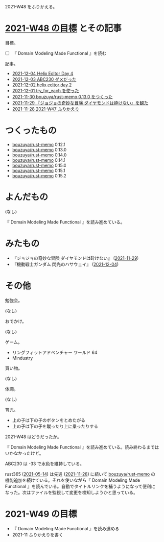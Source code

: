 2021-W48 をふりかえる。

# [2021-W48 の目標][2021-11-28] とその記事

目標。

- ☐ 『 Domain Modeling Made Functional 』を読む

記事。

- [2021-12-04 Helix Editor Day 4][2021-12-04]
- [2021-12-03 ABC230 ダメだった][2021-12-03]
- [2021-12-02 helix editor day 2][2021-12-02]
- [2021-12-01 try_for_each を使った][2021-12-01]
- [2021-11-30 bouzuya/rust-memo 0.13.0 をつくった][2021-11-30]
- [2021-11-29 『ジョジョの奇妙な冒険 ダイヤモンドは砕けない』を観た][2021-11-29]
- [2021-11-28 2021-W47 ふりかえり][2021-11-28]

# つくったもの

- [bouzuya/rust-memo] 0.12.1
- [bouzuya/rust-memo] 0.13.0
- [bouzuya/rust-memo] 0.14.0
- [bouzuya/rust-memo] 0.14.1
- [bouzuya/rust-memo] 0.15.0
- [bouzuya/rust-memo] 0.15.1
- [bouzuya/rust-memo] 0.15.2

# よんだもの

(なし)

『 Domain Modeling Made Functional 』を読み進めている。

# みたもの

- 『ジョジョの奇妙な冒険 ダイヤモンドは砕けない』 ([2021-11-29])
- 『機動戦士ガンダム 閃光のハサウェイ』 ([2021-12-04])

# その他

勉強会。

(なし)

おでかけ。

(なし)

ゲーム。

- リングフィットアドベンチャー ワールド 64
- Mindustry

買い物。

(なし)

体調。

(なし)

育児。

- 上の子は下の子のボタンをとめたがる
- 上の子は下の子を蹴ったり上に乗ったりする

2021-W48 はどうだったか。

『 Domain Modeling Made Functional 』を読み進めている。読み終わるまではいかなかったけど。

ABC230 は -33 で水色を維持している。

rust365 ([2021-05-14]) は先週 ([2021-11-28]) に続いて [bouzuya/rust-memo] の機能追加を続けている。それを使いながら『 Domain Modeling Made Functional 』を読んでいる。自動でタイトルリンクを補うようになって便利になった。次はファイルを監視して変更を検知しようかと思っている。

# 2021-W49 の目標

- 『 Domain Modeling Made Functional 』を読み進める
- 2021-11 ふりかえりを書く

[2021-05-14]: https://blog.bouzuya.net/2021/05/14/
[2021-11-28]: https://blog.bouzuya.net/2021/11/28/
[2021-11-29]: https://blog.bouzuya.net/2021/11/29/
[2021-11-30]: https://blog.bouzuya.net/2021/11/30/
[2021-12-01]: https://blog.bouzuya.net/2021/12/01/
[2021-12-02]: https://blog.bouzuya.net/2021/12/02/
[2021-12-03]: https://blog.bouzuya.net/2021/12/03/
[2021-12-04]: https://blog.bouzuya.net/2021/12/04/
[bouzuya/rust-memo]: https://github.com/bouzuya/rust-memo
